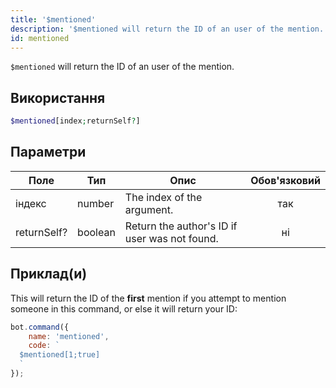 ```yaml
---
title: '$mentioned'
description: '$mentioned will return the ID of an user of the mention.'
id: mentioned
---
```


`$mentioned` will return the ID of an user of the mention.

## Використання

```php
$mentioned[index;returnSelf?]
```

## Параметри

| Поле        | Тип     | Опис                                          | Обов'язковий |
| ----------- | ------- | --------------------------------------------- |:------------:|
| індекс      | number  | The index of the argument.                    |     так      |
| returnSelf? | boolean | Return the author's ID if user was not found. |      ні      |

## Приклад(и)

This will return the ID of the **first** mention if you attempt to mention someone in this command, or else it will return your ID:

```javascript
bot.command({
    name: 'mentioned',
    code: `
  $mentioned[1;true]
  `
});
```
